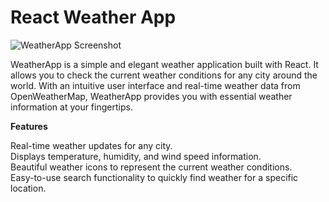 <h1>React Weather App</h1>

![WeatherApp Screenshot](https://lh3.googleusercontent.com/pw/ADCreHfjqnoCmi7SpTgYrJnVcGBZOXopXr1-hR6gkuOS05cD3U485OMhO9zuTUcLZ5q5AzX72vnRd1E4yEluFTSp0CXiYbnyl-EbAOJdHmixkEDGYE5IzrQFLWFgVT2SXXFWFYjMF-X0OgkaKkWnt5Gwhd2bt5NlqfrGmzcfG-Dj-1XYs7Pf9zLw7V9qE9bsdo18OJLtuyoRujOxGK2UAG14ZfwL3LtJy50SW1Sz-UoMHuMdbVcV2vBWtcKqI2d9oESizzqmeLpsicFdvYyFbdJx9axZPD9l3QPWpunhXAkpQ0l7RJ45BRk696VNdjiA8uwlpGiENUnRC19gpvE8nr6NlsmNXjsxXgnJiKF9u_B7r5EqVCwvFCJpTPRRV1n1Dta2je3Wcyowvaf0z8sexLSB28qF6d6EKaB-Jsy5Fz0Do5IIx5Z9ddZwqNVXgzQonJvCwncgFrzTXlw3Sl9ltiPX6dVlBqgbPKOECoaYiJ2D-XNfpAcwXarNHPLredI5LvwXkH3oD3kzwwmTOpZ_imEfLbJgJrQVln_LO4NCazTZuAWq_yIBlWh_1SCIS51XJCkRzAEog0zbHjD05fyXKw3hCuVErTgoKL2RxelAivr_rBoBo1iycJ-Q7SsnM3_1Bs5m6uhy9hmy9KYd1CqwvZzvisHTK2ByA6XkqPT5ZI6R3kYbSkYTbDIucFB5VCR0JG8F_YV5AGbljdCezYVcsUWR-PnSuBVswcn5YB-_sg6b0KqZ8_nn7AWDqgYVEqVan1ZpxJIAL-eoF8fPrOPUIJx9QNWJtPKEuO1nkbmvqWl5HjtxWdClIslQoHeEpHLjcJ--SVy3u54Ueq8Iw6dB2wKyTVO-mSeNkRXAbd3Ylpoz7Txy5_upF6qNodBVJSm2oew7OiLb4dIj9jjT0cz3yEw5-ZWsb7M_03S3_ZFjlGLF8a1M7scJGCQj34rAOgSCdA=w2880-h1694-s-no?authuser=0)

<p>WeatherApp is a simple and elegant weather application built with React. It allows you to check the current weather conditions for any city around the world. With an intuitive user interface and real-time weather data from OpenWeatherMap, WeatherApp provides you with essential weather information at your fingertips.</p>

**Features**

<p>Real-time weather updates for any city. <br>
Displays temperature, humidity, and wind speed information. <br>
Beautiful weather icons to represent the current weather conditions. <br>
Easy-to-use search functionality to quickly find weather for a specific location. <br></p>

